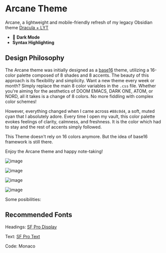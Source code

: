 # Arcane Theme

Arcane, a lightweight and mobile-friendly refresh of my legacy Obsidian theme [Dracula + LYT](https://github.com/xRyul/ObsidianMD_Dracula_x_LYT?tab=readme-ov-file#dracula--lyt) 

- 🌙 **Dark Mode**
- **Syntax Highlighting**

## Design Philosophy

The Arcane theme was initially designed as a [base16](https://github.com/chriskempson/base16) theme, utilizing a 16-color palette composed of 8 shades and 8 accents. The beauty of this approach is its flexibility and simplicity. Want a new theme every week or month? Simply replace the main 8 color variables in the `.css` file. Whether you're aiming for the aesthetics of DOOM EMACS, DARK ONE, ATOM, or NORD, all it takes is a change of 8 colors. No more fiddling with complex color schemes!

However, everything changed when I came across `#88c0d4`, a soft, muted cyan that I absolutely adore. Every time I open my vault, this color palette evokes feelings of clarity, calmness, and freshness. It is the color which had to stay and the rest of accents simply followed. 

This Theme doesn't rely on 16 colors anymore. But the idea of base16 framework is still there.

Enjoy the Arcane theme and happy note-taking!

![image](https://github.com/xRyul/obsidian-arcane-theme/assets/47340038/ea229014-dbb0-47c9-9165-c6965f0064cb)

![image](https://github.com/xRyul/obsidian-arcane-theme/assets/47340038/d5aacf2a-c793-42e4-b558-661c05b2ad4c)

![image](https://github.com/xRyul/obsidian-arcane-theme/assets/47340038/c962b226-978b-4cfa-a157-414538b6f555)

![image](https://github.com/xRyul/obsidian-arcane-theme/assets/47340038/13d59501-b9e6-47eb-8b3f-cb10da89c511)


Some posibilities:


## Recommended Fonts

Headings: [SF Pro Display](https://developer.apple.com/fonts/)

Text: [SF Pro Text](https://developer.apple.com/fonts/)

Code: Monaco
